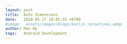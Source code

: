 ```yaml
---
layout: post
title:  Auto dimensions
date:   2020-05-17 10:05:55 +0700
#image:  assets/images/blogs/kotlin_coroutines.webp
author: Man Ho
tags:   Android Development
---
```


[//]: # (---)

[//]: # (layout: project)

[//]: # (title: Auto dimensions)

[//]: # (description: Multiple screens support dimensions)

[//]: # (image:)

[//]: # (show_tile: false)

[//]: # (github_url: https://github.com/homanad/AutoDimensions)

[//]: # (---)
